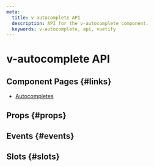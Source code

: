 ```yaml
---
meta:
  title: v-autocomplete API
  description: API for the v-autocomplete component.
  keywords: v-autocomplete, api, vuetify
---
```


# v-autocomplete API

<entry-ad />

## Component Pages {#links}

- [Autocompletes](components/autocompletes)

## Props {#props}

<api-section name="v-autocomplete" section="props" />

## Events {#events}

<api-section name="v-autocomplete" section="events" />

## Slots {#slots}

<api-section name="v-autocomplete" section="slots" />

<backmatter />
